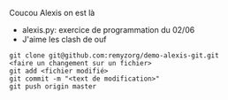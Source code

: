 Coucou Alexis on est là


- alexis.py: exercice de programmation du 02/06
- J'aime les clash de ouf



```
git clone git@github.com:remyzorg/demo-alexis-git.git 
<faire un changement sur un fichier>
git add <fichier modifié>
git commit -m "<text de modification>"
git push origin master
```
